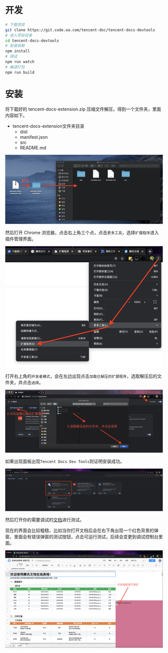 # 开发

```sh
# 下载项目
git clone https://git.code.oa.com/tencent-doc/tencent-docs-devtools
# 进入项目目录
cd tencent-docs-devtools
# 安装依赖
npm install
# 调试
npm run watch
# 编译打包
npm run build
```

# 安装

将下载好的 tencent-docs-extension.zip 压缩文件解压，得到一个文件夹，里面内容如下。

- tencent-docs-extension文件夹目录
    - dist
    - manifest.json
    - src
    - README.md

<img src="./src/screenshot/2.png" />

然后打开 Chrome 浏览器，点击右上角三个点，点击`更多工具`，选择`扩展程序`进入插件管理界面。

<img src="./src/screenshot/3.png" />

打开右上角的`开发者模式`，会在左边出现点击`加载已解压的扩展程序`，选取解压后的文件夹，并点击`选择`。

<img src="./src/screenshot/4.png" />

如果出现面板出现`Tencent Docs Dev Tools`则证明安装成功。

<img src="./src/screenshot/5.png" />

然后打开你的需要调试的[文档](https://docs.qq.com/desktop)进行测试。

现在的界面会比较粗糙，比如当你打开文档后会在右下角出现一个红色背景的弹窗，里面会有错误弹窗的测试按钮，点击可运行测试，后续会变更到调试控制台里面。

<img src="./src/screenshot/6.png" />
